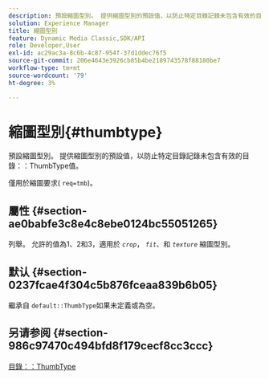 ```yaml
---
description: 預設縮圖型別。 提供縮圖型別的預設值，以防止特定目錄記錄未包含有效的目錄ThumbType值。
solution: Experience Manager
title: 縮圖型別
feature: Dynamic Media Classic,SDK/API
role: Developer,User
exl-id: ac29ac3a-8c6b-4c87-954f-37d1ddec76f5
source-git-commit: 206e4643e3926cb85b4be2189743578f88180be7
workflow-type: tm+mt
source-wordcount: '79'
ht-degree: 3%

---
```


# 縮圖型別{#thumbtype}

預設縮圖型別。 提供縮圖型別的預設值，以防止特定目錄記錄未包含有效的目錄：：ThumbType值。

僅用於縮圖要求( `req=tmb`)。

## 屬性 {#section-ae0babfe3c8e4c8ebe0124bc55051265}

列舉。 允許的值為1、2和3，適用於 *`crop`*， *`fit`*、和 *`texture`* 縮圖型別。

## 默认 {#section-0237fcae4f304c5b876fceaa839b6b05}

繼承自 `default::ThumbType`如果未定義或為空。

## 另请参阅 {#section-986c97470c494bfd8f179cecf8cc3ccc}

[目錄：：ThumbType](../../../../../is-api/image-catalog/image-serving-api-ref/c-image-catalog-reference/c-image-svg-data-reference/c-image-data-reference/r-thumbtype-cat.md#reference-41149ddffc8749cba2f8d9c8e2611e03)
